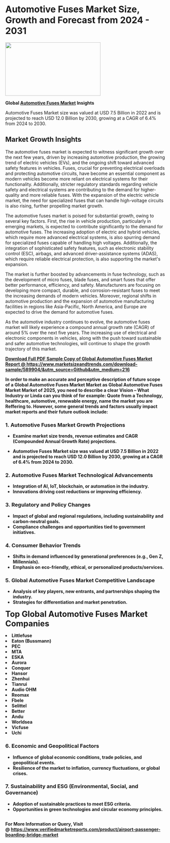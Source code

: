 <H1>Automotive Fuses Market Size, Growth and Forecast from 2024 - 2031</H1><img class="aligncenter size-medium wp-image-584254" src="https://thirdeyenews.in/wp-content/uploads/2024/09/Global-Market-Research-300x168.jpeg" alt="" width="300" height="168" /><p><strong>Global&nbsp;<a href="https://www.marketsizeandtrends.com/download-sample/589904/&amp;utm_source=Github&utm_medium=216">Automotive Fuses Market</a> Insights</strong></p><p>Automotive Fuses Market size was valued at USD 7.5 Billion in 2022 and is projected to reach USD 12.0 Billion by 2030, growing at a CAGR of 6.4% from 2024 to 2030.</p><p><h2>Market Growth Insights</h2> <p>The automotive fuses market is expected to witness significant growth over the next few years, driven by increasing automotive production, the growing trend of electric vehicles (EVs), and the ongoing shift toward advanced safety features in vehicles. Fuses, crucial for preventing electrical overloads and protecting automotive circuits, have become an essential component as modern vehicles become more reliant on electrical systems for their functionality. Additionally, stricter regulatory standards regarding vehicle safety and electrical systems are contributing to the demand for higher-quality and more reliable fuses. With the expansion of the electric vehicle market, the need for specialized fuses that can handle high-voltage circuits is also rising, further propelling market growth.</p> <p><strong><a href="#"></a></strong></p> <p>The automotive fuses market is poised for substantial growth, owing to several key factors. First, the rise in vehicle production, particularly in emerging markets, is expected to contribute significantly to the demand for automotive fuses. The increasing adoption of electric and hybrid vehicles, which require more advanced electrical systems, is also spurring demand for specialized fuses capable of handling high voltages. Additionally, the integration of sophisticated safety features, such as electronic stability control (ESC), airbags, and advanced driver-assistance systems (ADAS), which require reliable electrical protection, is also supporting the market's expansion.</p> <p>The market is further boosted by advancements in fuse technology, such as the development of micro fuses, blade fuses, and smart fuses that offer better performance, efficiency, and safety. Manufacturers are focusing on developing more compact, durable, and corrosion-resistant fuses to meet the increasing demands of modern vehicles. Moreover, regional shifts in automotive production and the expansion of automotive manufacturing facilities in regions like Asia-Pacific, North America, and Europe are expected to drive the demand for automotive fuses.</p> <p>As the automotive industry continues to evolve, the automotive fuses market will likely experience a compound annual growth rate (CAGR) of around 5% over the next five years. The increasing use of electrical and electronic components in vehicles, along with the push toward sustainable and safer automotive technologies, will continue to shape the growth trajectory of this market.</p> <p><strong><a href="#"></p><p><span class=""><strong>Download Full PDF Sample Copy of Global Automotive Fuses Market Report</strong> @ <a href="https://www.marketsizeandtrends.com/download-sample/589904/&amp;utm_source=Github&utm_medium=216" target="_blank">https://www.marketsizeandtrends.com/download-sample/589904/&amp;utm_source=Github&utm_medium=216</a></span></p><p>In order to make an accurate and perceptive description of future scope of a Global&nbsp;Automotive Fuses Market Market as Global&nbsp;Automotive Fuses Market Market of 2025, you need to describe a clear Vision &ndash; What Industry or Linda can you think of for example: Quote from a Technology, healthcare, automotive, renewable energy, name the market you are Reffering to. However, some general trends and factors usually impact market reports and their future outlook include:</p><h3>1.&nbsp;<strong>Automotive Fuses Market Growth Projections</strong></h3><ul><li>Examine market size trends, revenue estimates and CAGR (Compounded Annual Growth Rate) projections.</li><li><p>Automotive Fuses Market size was valued at USD 7.5 Billion in 2022 and is projected to reach USD 12.0 Billion by 2030, growing at a CAGR of 6.4% from 2024 to 2030.</p></li></ul><h3>2.&nbsp;<strong>Automotive Fuses Market Technological Advancements</strong></h3><ul><li>Integration of AI, IoT, blockchain, or automation in the industry.</li><li>Innovations driving cost reductions or improving efficiency.</li></ul><h3>3.&nbsp;<strong>Regulatory and Policy Changes</strong></h3><ul><li>Impact of global and regional regulations, including sustainability and carbon-neutral goals.</li><li>Compliance challenges and opportunities tied to government initiatives.</li></ul><h3>4.&nbsp;<strong>Consumer Behavior Trends</strong></h3><ul><li>Shifts in demand influenced by generational preferences (e.g., Gen Z, Millennials).</li><li>Emphasis on eco-friendly, ethical, or personalized products/services.</li></ul><h3>5.&nbsp;<strong>Global Automotive Fuses Market Competitive Landscape</strong></h3><ul><li>Analysis of key players, new entrants, and partnerships shaping the industry.</li><li>Strategies for differentiation and market penetration.</li></ul><p data-pm-slice="1 1 []"><span style="color: inherit; font-family: inherit; font-size: 25px;">Top Global Automotive Fuses Market Companies</span></p><div class="" data-test-id=""><p><li> Littlefuse</li><li> Eaton (Bussmann)</li><li> PEC</li><li> MTA</li><li> ESKA</li><li> Aurora</li><li> Conquer</li><li> Hansor</li><li> Zhenhui</li><li> Tianrui</li><li> Audio OHM</li><li> Reomax</li><li> Fbele</li><li> Selittel</li><li> Better</li><li> Andu</li><li> Worldsea</li><li> Vicfuse</li><li> Uchi</li></p></div><h3>6.&nbsp;<strong>Economic and Geopolitical Factors</strong></h3><ul><li>Influence of global economic conditions, trade policies, and geopolitical events.</li><li>Resilience of the market to inflation, currency fluctuations, or global crises.</li></ul><h3>7.&nbsp;<strong>Sustainability and ESG (Environmental, Social, and Governance)</strong></h3><ul><li>Adoption of sustainable practices to meet ESG criteria.</li><li>Opportunities in green technologies and circular economy principles.</li></ul><h2><strong style="font-size: 14px;">For More Information or Query, Visit @&nbsp;</strong><a style="background-color: #ffffff; font-size: 14px;" href="https://www.marketsizeandtrends.com/report/automotive-fuses-market/" target="_blank">https://www.verifiedmarketreports.com/product/airport-passenger-boarding-bridge-market</a></h2>
